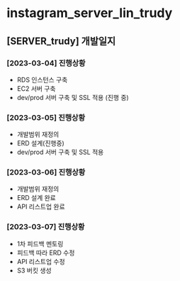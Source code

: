 # instagram_server_lin_trudy

## [SERVER_trudy] 개발일지

### [2023-03-04] 진행상황

- RDS 인스턴스 구축
- EC2 서버 구축
- dev/prod 서버 구축 및 SSL 적용 (진행 중)


### [2023-03-05] 진행상황

- 개발범위 재정의
- ERD 설계(진행중)
- dev/prod 서버 구축 및 SSL 적용 


### [2023-03-06] 진행상황

- 개발범위 재정의
- ERD 설계 완료
- API 리스트업 완료


### [2023-03-07] 진행상황

- 1차 피드백 멘토링
- 피드백 따라 ERD 수정
- API 리스트업 수정
- S3 버킷 생성
